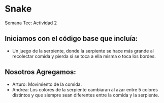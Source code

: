 # Snake
Semana Tec: Actividad 2

## Iniciamos con el código base que incluía:
* Un juego de la serpiente, donde la serpiente se hace más grande al recolectar comida y pierda si se toca a ella misma o toca los bordes. 

## Nosotros Agregamos:
* Arturo: Movimiento de la comida. 
* Andrea: Los colores de la serpiente cambiaran al azar entre 5 colores distintos y  que siempre sean diferentes entre la comida y la serpiente.
